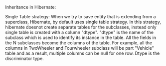 
Inheritance in Hibernate:

Single Table strategy:
When we try to save entity that is extending from a superclass, Hibernate, by default uses single table strategy. In this strategy, hibernate doesnot create separate tables for the subclasses, instead only single table is created with a column "dtype". "dtype" is the name of the subclass which is used to identify its instance in the table. All the fields in the N subclasses become the columns of the table. For example, all the columns in TwoWheeler and Fourwheeler subclass will be part "Vehicle" table and as a result, multiple columns can be null for one row. Dtype is the discriminator type.
